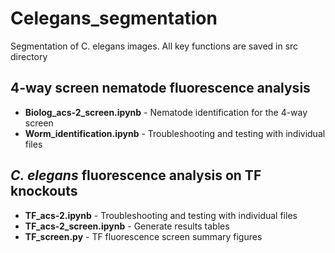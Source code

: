 # Celegans_segmentation
Segmentation of C. elegans images. All key functions are saved in src directory

## 4-way screen nematode fluorescence analysis
- **Biolog_acs-2_screen.ipynb** - Nematode identification for the 4-way screen
- **Worm_identification.ipynb** - Troubleshooting and testing with individual files

## *C. elegans* fluorescence analysis on TF knockouts
- **TF_acs-2.ipynb** - Troubleshooting and testing with individual files
- **TF_acs-2_screen.ipynb** - Generate results tables
- **TF_screen.py** - TF fluorescence screen summary figures


